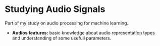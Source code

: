 # Studying Audio Signals

Part of my study on audio processing for machine learning.

- **Audios features:** basic knowledge about audio representation types and understanding of some usefull parameters.
